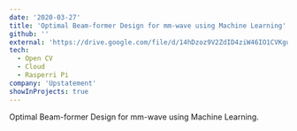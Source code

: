 ```yaml
---
date: '2020-03-27'
title: 'Optimal Beam-former Design for mm-wave using Machine Learning'
github: ''
external: 'https://drive.google.com/file/d/14hDzoz9V2ZdID4ziW46IO1CVKgua3Buf/view?usp=sharing'
tech:
  - Open CV
  - Cloud
  - Rasperri Pi
company: 'Upstatement'
showInProjects: true
---
```


<!-- Building a custom multisite compatible WordPress plugin to build global search with Algolia -->

Optimal Beam-former Design for mm-wave using Machine Learning.
